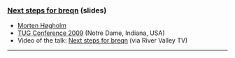 
### [Next steps for breqn]({{site.baseurl}}/publications/2009-MHo-TUG-breqn-next-steps.pdf) (slides)

+ [Morten Høgholm]({{site.baseurl}}/about/team/#morten-høgholm)
+ [TUG Conference 2009](http://tug.org/tug2009/) (Notre Dame, Indiana, USA)
+ Video of the talk: [Next steps for breqn](http://www.zeeba.tv/next-steps-for-breqn/) (via River Valley TV)

***
